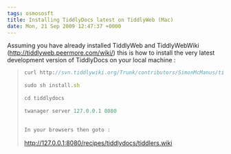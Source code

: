 ```yaml
---
tags: osmososft
title: Installing TiddlyDocs latest on TiddlyWeb (Mac)
date: Mon, 21 Sep 2009 12:47:37 +0000
---
```

Assuming you have already installed TiddlyWeb and TiddlyWebWiki (http://tiddlyweb.peermore.com/wiki/) this is how to install the very latest development version of TiddlyDocs on your local machine :  

>   
> ```js
> curl http://svn.tiddlywiki.org/Trunk/contributors/SimonMcManus/tiddlyweb/tiddlydocs/install.sh >install.sh
>   
> sudo sh install.sh
>   
> cd tiddlydocs
>   
> twanager server 127.0.0.1 8080
>   
>   
> In your browsers then goto :
> ```
>   
> http://127.0.0.1:8080/recipes/tiddlydocs/tiddlers.wiki
